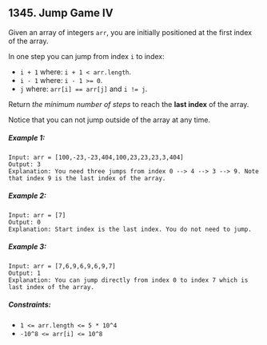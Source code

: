 ## 1345. Jump Game IV

Given an array of integers ```arr```, you are initially positioned at the first index of the array.

In one step you can jump from index ```i``` to index:

* ```i + 1``` where: ```i + 1 < arr.length```.
* ```i - 1``` where: ```i - 1 >= 0```.
* ```j``` where: ```arr[i] == arr[j]``` and ```i != j```.

Return *the minimum number of steps* to reach the **last index** of the array.

Notice that you can not jump outside of the array at any time.

##### Example 1:
```
Input: arr = [100,-23,-23,404,100,23,23,23,3,404]
Output: 3
Explanation: You need three jumps from index 0 --> 4 --> 3 --> 9. Note that index 9 is the last index of the array.
```
##### Example 2:
```
Input: arr = [7]
Output: 0
Explanation: Start index is the last index. You do not need to jump.
```
##### Example 3:
```
Input: arr = [7,6,9,6,9,6,9,7]
Output: 1
Explanation: You can jump directly from index 0 to index 7 which is last index of the array.
```

##### Constraints:

* ```1 <= arr.length <= 5 * 10^4```
* ```-10^8 <= arr[i] <= 10^8```